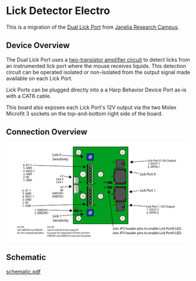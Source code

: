 # Lick Detector Electro

This is a migration of the [Dual Lick Port](https://www.janelia.org/open-science/dual-lick-port-detector)
from [Janelia Research Campus](https://www.janelia.org/).

## Device Overview

The Dual Lick Port uses a [two-transistor amplifier circuit](https://www.electronics-notes.com/articles/analogue_circuits/transistor/amplifier-npn-pnp-two-transistor-circuit.php)
to detect licks from an instrumented lick port where the mouse receives liquids.
This detection circuit can be operated isolated or non-isolated from the output
signal made available on each Lick Port.

Lick Ports can be plugged directly into a a Harp Behavior Device Port as-is
with a CAT6 cable.

This board also exposes each Lick Port's 12V output via the two Molex Microfit
3 sockets on the top-and-bottom right side of the board.

## Connection Overview
![](./board/pics/dual_lick_port.png)

## Schematic

[schematic.pdf](./board/JF-SV-LP0001.pdf)


